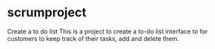 # scrumproject
Create a to do list
This is a project to create a to-do list interface to for customers to keep track of their tasks, add and delete them.